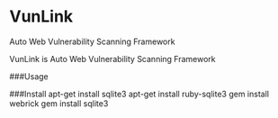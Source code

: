 # VunLink
Auto Web Vulnerability Scanning Framework

VunLink is Auto Web Vulnerability Scanning Framework

###Usage


###Install
apt-get install sqlite3
apt-get install ruby-sqlite3
gem install webrick
gem install sqlite3


